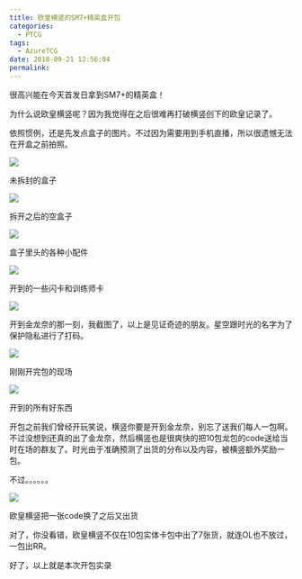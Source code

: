 ```yaml
---
title: 欧皇横竖的SM7+精英盒开包
categories:
  - PTCG
tags:
  - AzureTCG
date: 2018-09-21 12:56:04
permalink: 
---
```

很高兴能在今天首发日拿到SM7+的精英盒！

为什么说欧皇横竖呢？因为我觉得在之后很难再打破横竖创下的欧皇记录了。

<!--more-->

依照惯例，还是先发点盒子的图片。不过因为需要用到手机直播，所以很遗憾无法在开盒之前拍照。

![](https://raw.githubusercontent.com/oscarcx123/hexo_resource/master/img/ptcg_sm7_plus_elite_box_1.jpg)

未拆封的盒子

![](https://raw.githubusercontent.com/oscarcx123/hexo_resource/master/img/ptcg_sm7_plus_elite_box_2.jpg)

拆开之后的空盒子

![](https://raw.githubusercontent.com/oscarcx123/hexo_resource/master/img/ptcg_sm7_plus_elite_box_3.jpg)

盒子里头的各种小配件

![](https://raw.githubusercontent.com/oscarcx123/hexo_resource/master/img/ptcg_sm7_plus_elite_box_4.jpg)

开到的一些闪卡和训练师卡

![](https://raw.githubusercontent.com/oscarcx123/hexo_resource/master/img/ptcg_sm7_plus_elite_box_5.png)

开到金龙奈的那一刻，我截图了，以上是见证奇迹的朋友。星空跟时光的名字为了保护隐私进行了打码。

![](https://raw.githubusercontent.com/oscarcx123/hexo_resource/master/img/ptcg_sm7_plus_elite_box_6.jpg)

刚刚开完包的现场

![](https://raw.githubusercontent.com/oscarcx123/hexo_resource/master/img/ptcg_sm7_plus_elite_box_7.jpg)

开到的所有好东西

开包之前我们曾经开玩笑说，横竖你要是开到金龙奈，别忘了送我们每人一包啊。不过没想到还真的出了金龙奈，然后横竖也是很爽快的把10包龙包的code送给当时在场的群友了。时光由于准确预测了出货的分布以及内容，被横竖额外奖励一包。

不过。。。。。。

![](https://raw.githubusercontent.com/oscarcx123/hexo_resource/master/img/ptcg_sm7_plus_elite_box_8.jpg)

欧皇横竖把一张code换了之后又出货

对了，你没看错，欧皇横竖不仅在10包实体卡包中出了7张货，就连OL也不放过，一包出RR。

好了，以上就是本次开包实录